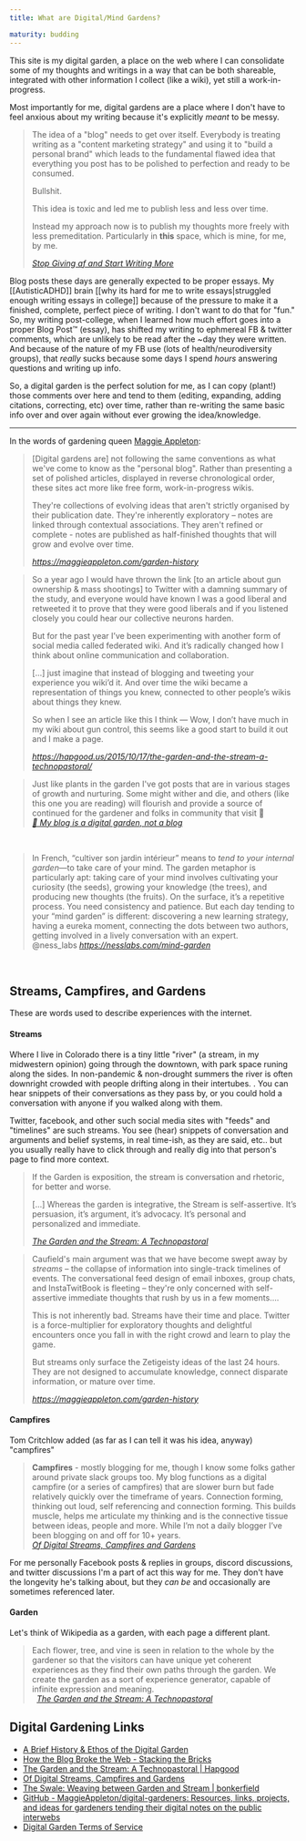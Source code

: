 ```yaml
---
title: What are Digital/Mind Gardens?

maturity: budding
---
```



This site is my digital garden, a place on the web where I can consolidate some of my thoughts and writings in a way that can be both shareable, integrated with other information I collect (like a wiki), yet still a work-in-progress. 

Most importantly for me, digital gardens are a place where I don't have to feel anxious about my writing because it's explicitly  *meant* to be messy.

<blockquote class="quoteback" darkmode="" data-title="Stop%20Giving%20af%20and%20Start%20Writing%20More" data-author="Stop Giving af and Start Writing More" cite="https://joelhooks.com/on-writing-more">
<p class="css-yw8fqx e1tutuyt0">The idea of a "blog" needs to get over itself. Everybody is treating writing as a "content marketing strategy" and using it to "build a personal brand" which leads to the fundamental flawed idea that everything you post has to be polished to perfection and ready to be consumed.</p><p class="css-yw8fqx e1tutuyt0">Bullshit.</p><p class="css-yw8fqx e1tutuyt0">This idea is toxic and led me to publish less and less over time. </p><p class="css-yw8fqx e1tutuyt0">Instead my approach now is to publish my thoughts more freely with less premeditation. Particularly in <strong>this</strong> space, which is mine, for me, by me.</p>
<footer> <cite><a href="https://joelhooks.com/on-writing-more">Stop Giving af and Start Writing More</a></cite></footer>
</blockquote>
<script note="" src="https://cdn.jsdelivr.net/gh/Blogger-Peer-Review/quotebacks@1/quoteback.js"></script>

Blog posts these days are generally expected to be proper essays. My [[AutisticADHD]] brain [[why its hard for me to write essays|struggled enough writing essays in college]] because of the pressure to make it a finished, complete, perfect piece of writing. I don't want to do that for "fun." So, my writing post-college, when I learned how much effort goes into a proper Blog Post™ (essay), has shifted my writing to ephmereal FB & twitter comments, which are unlikely to be read after the ~day they were written. And because of the nature of my FB use (lots of health/neurodiversity groups), that *really* sucks because some days I spend *hours* answering questions and writing up info. 


So, a digital garden is the perfect solution for me, as I can copy (plant!) those comments over here and tend to them (editing, expanding, adding citations, correcting, etc) over time, rather than re-writing the same basic info over and over again without ever growing the idea/knowledge. 

---

In the words of gardening queen [Maggie Appleton](https://maggieappleton.com/):

<blockquote class="quoteback" darkmode="" data-title="A%20Brief%20History%20%26%20Ethos%20of%20the%20Digital%20Garden" data-author="" cite="https://maggieappleton.com/garden-history">
<p class="css-y4yo6t e110qc8d0">[Digital gardens are] not following the same conventions as what we've come to know as the "personal blog". Rather than presenting a set of polished articles, displayed in reverse chronological order, these sites act more like free form, work-in-progress wikis.</p><p>They're collections of evolving ideas that aren't strictly organised by their publication date.  They're inherently exploratory – notes are linked through contextual associations.  They aren't refined or complete - notes are published as half-finished thoughts that will grow and evolve over time.</p>
 <footer> <cite><a href="https://maggieappleton.com/garden-history">https://maggieappleton.com/garden-history</a></cite></footer>
</blockquote>
 <script note="" src="https://cdn.jsdelivr.net/gh/Blogger-Peer-Review/quotebacks@1/quoteback.js"></script>


<blockquote class="quoteback" darkmode="" data-title="The%20Garden%20and%20the%20Stream%3A%20A%20Technopastoral" data-author="@wordpressdotcom" cite="https://hapgood.us/2015/10/17/the-garden-and-the-stream-a-technopastoral/">
<p class="c0">So a year ago I would have thrown the link [to an article about gun ownership &amp; mass shootings] to Twitter with a damning summary of the study, and everyone would have known I was a good liberal and retweeted it to prove that they were good liberals and if you listened closely you could hear our collective neurons harden.</p>
<p class="c0">But for the past year I’ve been experimenting with another form of social media called federated wiki. And it’s radically changed how I think about online communication and collaboration. </p>
<p class="c0">[...] just imagine that instead of blogging and tweeting your experience you wiki’d it. And over time the wiki became a representation of things you knew, connected to other people’s wikis about things they knew.</p>
<p class="c0">So when I see an article like this I think — Wow, I don’t have much in my wiki about gun control, this seems like a good start to build it out and I make a page.</p>
<footer><cite> <a href="https://hapgood.us/2015/10/17/the-garden-and-the-stream-a-technopastoral/">https://hapgood.us/2015/10/17/the-garden-and-the-stream-a-technopastoral/</a></cite></footer>
</blockquote>


<blockquote class="quoteback" darkmode="" data-title="%F0%9F%8C%B1%20My%20blog%20is%20a%20digital%20garden%2C%20not%20a%20blog" data-author="" cite="https://joelhooks.com/digital-garden">
Just like plants in the garden I've got posts that are in various stages of growth and nurturing. Some might wither and die, and others (like this one you are reading) will flourish and provide a source of continued for the gardener and folks in community that visit 👋
<footer> <cite><a href="https://joelhooks.com/digital-garden">🌱 My blog is a digital garden, not a blog</a></cite></footer>
</blockquote>
<script note="" src="https://cdn.jsdelivr.net/gh/Blogger-Peer-Review/quotebacks@1/quoteback.js"></script>
					  
<br>
	

<blockquote class="quoteback" darkmode="" data-title="You%20and%20your%20mind%20garden" data-author="@ness_labs" cite="https://nesslabs.com/mind-garden">
 In French, “cultiver son jardin intérieur” means to <em>tend to your internal garden</em>—to take care of your mind. The garden metaphor is particularly apt: taking care of your mind involves cultivating your curiosity (the seeds), growing your knowledge (the trees), and producing new thoughts (the fruits). On the surface, it’s a repetitive process. You need consistency and patience. But each day tending to your “mind garden” is different: discovering a new learning strategy, having a eureka moment, connecting the dots between two authors, getting involved in a lively conversation with an expert.
<footer>@ness_labs <cite><a href="https://nesslabs.com/mind-garden">https://nesslabs.com/mind-garden</a></cite></footer>
</blockquote>

<br>



## Streams, Campfires, and Gardens


These are words used to describe experiences with the internet. 



#### Streams

Where I live in Colorado there is a tiny little "river" (a stream, in my midwestern opinion) going through the downtown, with park space runing along the sides. In non-pandemic & non-drought summers the river is often downright crowded with people drifting along in their intertubes. . You can hear snippets of their conversations as they pass by, or you could hold a conversation with anyone if you walked along with them.

Twitter, facebook, and other such social media sites with "feeds" and "timelines" are such streams. You see (hear) snippets of conversation and arguments and belief systems, in real time-ish, as they are said, etc.. but you usually really have to click through and really dig into that person's page to find more context. 

<blockquote class="quoteback" darkmode="" data-title="The%20Garden%20and%20the%20Stream%3A%20A%20Technopastoral" data-author="@wordpressdotcom" cite="https://hapgood.us/2015/10/17/the-garden-and-the-stream-a-technopastoral/">
<p class="c0 c2">If the Garden is exposition, the stream is conversation and rhetoric, for better and worse.</p>
<p class="c0 c2">[...] Whereas the garden is integrative, the Stream is self-assertive. It’s persuasion, it’s argument, it’s advocacy. It’s personal and personalized and immediate.</p>
 <footer> <cite><a href="https://hapgood.us/2015/10/17/the-garden-and-the-stream-a-technopastoral/">The Garden and the Stream: A Technopastoral</a></cite></footer>
</blockquote>
<script note="" src="https://cdn.jsdelivr.net/gh/Blogger-Peer-Review/quotebacks@1/quoteback.js"></script>



<blockquote class="quoteback" darkmode="" data-title="A%20Brief%20History%20%26%20Ethos%20of%20the%20Digital%20Garden" data-author="" cite="https://maggieappleton.com/garden-history">
 <p class="css-y4yo6t e110qc8d0">Caufield's main argument was that we have become swept away by  <em>streams</em> – the collapse of information into single-track timelines of events.  The conversational feed design of email inboxes, group chats, and InstaTwitBook is fleeting – they're only concerned with self-assertive immediate thoughts that rush by us in a few moments....</p><p class="css-y4yo6t e110qc8d0">This is not inherently bad. Streams have their time and place. Twitter is a force-multiplier for exploratory thoughts and delightful encounters once you fall in with the right crowd and learn to play the game.</p><p class="css-y4yo6t e110qc8d0">But streams only surface the Zetigeisty ideas of the last 24 hours. They are not designed to accumulate knowledge, connect disparate information, or mature over time. </p>
<footer> <cite><a href="https://maggieappleton.com/garden-history">https://maggieappleton.com/garden-history</a></cite></footer>
</blockquote>
<script note="" src="https://cdn.jsdelivr.net/gh/Blogger-Peer-Review/quotebacks@1/quoteback.js"></script>




#### Campfires
Tom Critchlow added (as far as I can tell it was his idea, anyway) "campfires"

<blockquote class="quoteback" darkmode="" data-title="Of%20Digital%20Streams%2C%20Campfires%20and%20Gardens" data-author="@tomcritchlow" cite="https://tomcritchlow.com/2018/10/10/of-gardens-and-wikis/">
 <strong>Campfires</strong> - mostly blogging for me, though I know some folks gather around private slack groups too. My blog functions as a digital campfire (or a series of campfires) that are slower burn but fade relatively quickly over the timeframe of years. Connection forming, thinking out loud, self referencing and connection forming. This builds muscle, helps me articulate my thinking and is the connective tissue between ideas, people and more. While I’m not a daily blogger I’ve been blogging on and off for 10+ years.
<footer> <cite><a href="https://tomcritchlow.com/2018/10/10/of-gardens-and-wikis/">Of Digital Streams, Campfires and Gardens</a></cite></footer>
</blockquote>
 <script note="" src="https://cdn.jsdelivr.net/gh/Blogger-Peer-Review/quotebacks@1/quoteback.js"></script>

For me personally Facebook posts & replies in groups, discord discussions, and twitter discussions I'm a part of act this way for me. They don't have the longevity he's talking about, but they *can be* and occasionally are sometimes referenced later. 




#### Garden

Let's think of Wikipedia as a garden, with each page a different plant.

<blockquote class="quoteback" darkmode="" data-title="The%20Garden%20and%20the%20Stream%3A%20A%20Technopastoral" data-author=" " cite="https://hapgood.us/2015/10/17/the-garden-and-the-stream-a-technopastoral/">
Each flower, tree, and vine is seen in relation to the whole by the gardener so that the visitors can have unique yet coherent experiences as they find their own paths through the garden. We create the garden as a sort of experience generator, capable of infinite expression and meaning.
<footer>  <cite><a href="https://hapgood.us/2015/10/17/the-garden-and-the-stream-a-technopastoral/">The Garden and the Stream: A Technopastoral</a></cite></footer>
</blockquote>
<script note="" src="https://cdn.jsdelivr.net/gh/Blogger-Peer-Review/quotebacks@1/quoteback.js"></script>


## **Digital Gardening Links**

- [A Brief History &amp; Ethos of the Digital Garden](https://maggieappleton.com/garden-history)
- [How the Blog Broke the Web - Stacking the Bricks](https://stackingthebricks.com/how-blogs-broke-the-web/)
- [The Garden and the Stream: A Technopastoral | Hapgood](https://hapgood.us/2015/10/17/the-garden-and-the-stream-a-technopastoral/)
- [Of Digital Streams, Campfires and Gardens](https://tomcritchlow.com/2018/10/10/of-gardens-and-wikis/)
- [The Swale: Weaving between Garden and Stream | bonkerfield](https://bonkerfield.org/2020/05/swale-garden-stream/)
- [GitHub - MaggieAppleton/digital-gardeners: Resources, links, projects, and ideas for gardeners tending their digital notes on the public interwebs](https://github.com/MaggieAppleton/digital-gardeners)
- [Digital Garden Terms of Service](https://www.swyx.io/digital-garden-tos/)